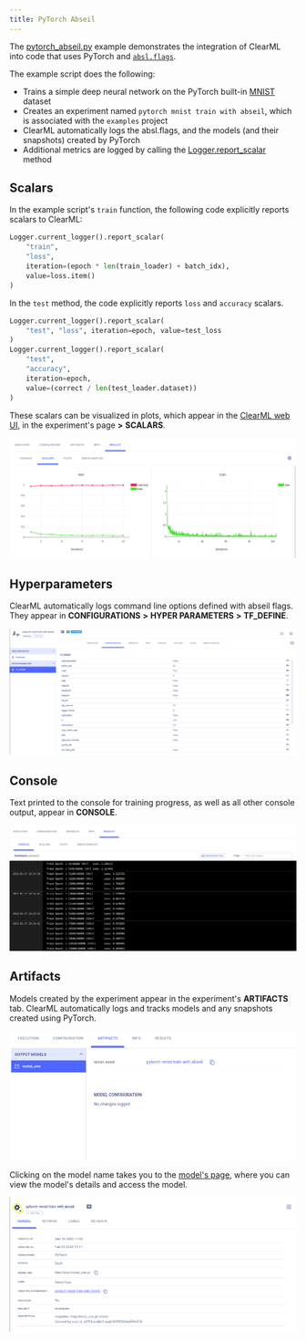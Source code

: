 ```yaml
---
title: PyTorch Abseil
---
```


The [pytorch_abseil.py](https://github.com/allegroai/clearml/blob/master/examples/frameworks/pytorch/pytorch_abseil.py) 
example demonstrates the integration of ClearML into code that uses PyTorch and [`absl.flags`](https://abseil.io/docs/python/guides/flags). 

The example script does the following:
* Trains a simple deep neural network on the PyTorch built-in [MNIST](https://pytorch.org/vision/stable/datasets.html#mnist)
  dataset
* Creates an experiment named `pytorch mnist train with abseil`, which is associated with the `examples` project
* ClearML automatically logs the absl.flags, and the models (and their snapshots) created by PyTorch 
* Additional metrics are logged by calling the [Logger.report_scalar](../../../references/sdk/logger.md#report_scalar) 
  method
  
## Scalars

In the example script's `train` function, the following code explicitly reports scalars to ClearML:

```python
Logger.current_logger().report_scalar(
    "train", 
    "loss", 
    iteration=(epoch * len(train_loader) + batch_idx), 
    value=loss.item()
)
```

In the `test` method, the code explicitly reports `loss` and `accuracy` scalars.

```python
Logger.current_logger().report_scalar(
    "test", "loss", iteration=epoch, value=test_loss
)
Logger.current_logger().report_scalar(
    "test", 
    "accuracy", 
    iteration=epoch, 
    value=(correct / len(test_loader.dataset))
)
```    

These scalars can be visualized in plots, which appear in the [ClearML web UI](../../../webapp/webapp_overview.md), in 
the experiment's page **>** **SCALARS**. 

![image](../../../img/examples_pytorch_mnist_07.png)

## Hyperparameters

ClearML automatically logs command line options defined with abseil flags. They appear in **CONFIGURATIONS** **>** 
**HYPER PARAMETERS** **>** **TF_DEFINE**.

![image](../../../img/examples_pytorch_abseil_params.png)

## Console

Text printed to the console for training progress, as well as all other console output, appear in **CONSOLE**.

![image](../../../img/examples_pytorch_mnist_06.png)

## Artifacts

Models created by the experiment appear in the experiment's **ARTIFACTS** tab. ClearML automatically logs and tracks 
models and any snapshots created using PyTorch.  

![image](../../../img/examples_pytorch_abseil_models.png)

Clicking on the model name takes you to the [model's page](../../../webapp/webapp_model_viewing.md), where you can view 
the model's details and access the model.

![image](../../../img/examples_pytorch_abseil_models_2.png)